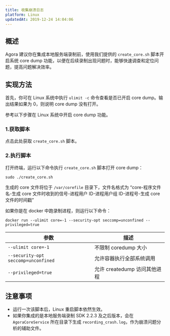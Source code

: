 ```yaml
---
title: 收集崩溃日志
platform: Linux
updatedAt: 2019-12-24 14:04:06
---
```


## 概述

Agora 建议你在集成本地服务端录制前，使用我们提供的 `create_core.sh` 脚本开启系统 core dump 功能，以便在后续录制出现问题时，能够快速调查和定位问题，提高问题解决效率。

## 实现方法

首先，你可在 Linux 系统中执行 `ulimit -c` 命令查看是否已开启 core dump。输出结果如果为 0，则说明 core dump 没有打开。

参考以下步骤在 Linux 系统中开启 core dump 功能。

### 1.获取脚本

点击此处获取 `create_core.sh` 脚本。

### 2.执行脚本

打开终端，运行以下命令执行 `create_core.sh` 脚本打开 core dump：

```
sudo ./create_core.sh
```

生成的 core 文件将位于 `/var/corefile` 目录下，文件名格式为 “core-程序文件名-生成 core 文件时收到的信号-进程用户 ID-进程用户组 ID-进程号-生成 core 文件的时间戳”

如果你是在 docker 中跑录制进程，则运行以下命令：

```
docker run --ulimit core=-1 --security-opt seccomp=unconfined --privileged=true
```

| 参数                                | 描述                         |
| ----------------------------------- | ---------------------------- |
| `--ulimit core=-1`                  | 不限制 coredump 大小         |
| `--security-opt seccomp=unconfined` | 允许容器执行全部系统调用     |
| `--privileged=true`                 | 允许 createdump 访问其他进程 |

## 注意事项

- 运行一次该脚本后，Linux 重启脚本依然生效。
- 如果你集成的是本地服务端录制 SDK 2.2.3 及之后版本，会在 `AgoraCoreService` 所在目录下生成 `recording_crash.log`，作为崩溃问题分析的辅助文件。
